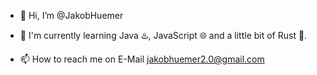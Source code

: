 - 👋 Hi, I’m @JakobHuemer
<!--- - 👀 I’m interested in Java and Webdevelopement --->
- 🌱 I'm currently learning Java ♨️, JavaScript 🌐 and a little bit of Rust 🦀.
<!--- - 💞️ I’m looking to collaborate on ... --->
- 📫 How to reach me on E-Mail jakobhuemer2.0@gmail.com

<!---
JakobHuemer/JakobHuemer is a ✨ special ✨ repository because its `README.md` (this file) appears on your GitHub profile.
You can click the Preview link to take a look at your changes.
--->
